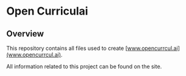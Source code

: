 # Open Curriculai

## Overview

This repository contains all files used to create [www.opencurrcul.ai](www.opencurrcul.ai).

All information related to this project can be found on the site.
